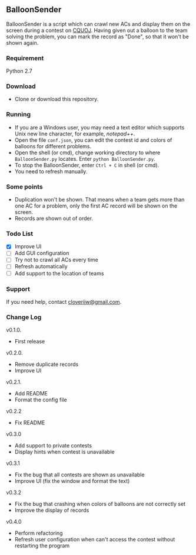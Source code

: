 ## BalloonSender

BalloonSender is a script which can crawl new ACs and display them on the screen during a contest on [CQUOJ](http://acm.cqu.edu.cn/). Having given out a balloon to the team solving the problem, you can mark the record as "Done", so that it won't be shown again.

### Requirement
Python 2.7

### Download
- Clone or download this repository.

### Running
- If you are a  Windows user, you may need a text editor which supports Unix new line character, for example, *notepad++*.
- Open the file `conf.json`, you can edit the contest id and colors of balloons for  different problems.
- Open the shell (or cmd), change working directory to where `BalloonSender.py` locates. Enter `python BalloonSender.py`.
- To stop the BalloonSender, enter `Ctrl + C` in shell (or cmd).
- You need to refresh manually.

### Some points
- Duplication won't be shown. That means when a team gets more than one AC for a problem, only the first AC record will be shown on the screen.
- Records are shown out of order.

### Todo List
- [x] Improve UI
- [ ] Add GUI configuration
- [ ] Try not to crawl all ACs every time
- [ ] Refresh automatically
- [ ] Add support to the location of teams

### Support
If you need help, contact [cloveriiw@gmail.com](mailto:cloveriiw@gmail.com).

### Change Log
v0.1.0.
- First release

v0.2.0.
- Remove duplicate records
- Improve UI

v0.2.1.
- Add README
- Format the config file

v0.2.2

- Fix README

v0.3.0

- Add support to private contests
- Display hints when contest is unavailable

v0.3.1

- Fix the bug that all contests are shown as unavailable
- Improve UI (fix the window and format the text)

v0.3.2

- Fix the bug that crashing when colors of balloons are not correctly set
- Improve the display of records

v0.4.0

- Perform refactoring
- Refresh user configuration when can't access the contest without restarting the program